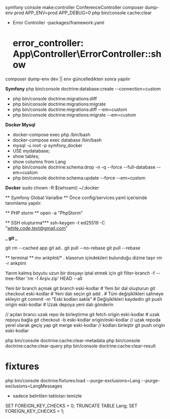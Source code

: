 symfony console make:controller ConferenceController
composer dump-env prod
APP_ENV=prod APP_DEBUG=0 php bin/console cache:clear

- Error Controller
  -packages/framework.yaml
  # error_controller: App\Controller\ErrorController::show

composer dump-env dev || env güncelledikten sonra yapılır

**Symfony**
php bin/console doctrine:database:create --connection=custom

- php bin/console doctrine:migrations:diff
- php bin/console doctrine:migrations:migrate
- php bin/console doctrine:migrations:diff --em=custom
- php bin/console doctrine:migrations:migrate --em=custom

**Docker Mysql**

- docker-compose exec php /bin/bash
- docker-compose exec database /bin/bash
- mysql -u root -p symfony_docker
- USE mydatabase;
- show tables;
- show columns from Lang
- php bin/console doctrine:schema:drop -n -q --force --full-database --em=custom
- php bin/console doctrine:schema:update --force --em=custom

**Docker**
sudo chown -R $(whoami) ~/.docker

** Symfony Global Varialbe **
Önce config/services.yaml içerisinde tanımlama yapılır.

** PHP storm **
open -a "PhpStorm"

** SSH oluşturma\***
ssh-keygen -t ed25519 -C "white.code.text@gmail.com"

**_ git _**

<!-- https://aliozgur.gitbooks.io/ -->

git rm --cached app
git ad..
git pull --no-rebase
git pull --rebase

** terminal **
mv ankptnt/\* . klasorun içindekileri bulunduğu dizine taşır
rm -r ankptnt

Yarım kalmış boyutu uzun bir dosyayı iptal etmek için
git filter-branch -f --tree-filter 'rm -f Arşiv.zip' HEAD --all

Yeni bir branch açmak
git branch eski-kodlar # Yeni bir dal oluşturun
git checkout eski-kodlar # Yeni dalı seçin
git add . # Tüm değişiklikleri sahneye ekleyin
git commit -m "Eski kodları sakla" # Değişiklikleri kaydedin
git push origin eski-kodlar # Uzak depoya yeni dalı gönderin

// açılan brancı uzak repo ile birleştirme
git fetch origin eski-kodlar # uzak repoyu bağla
git checkout -b eski-kodlar origin/eski-kodlar // uzak repoda yerel olarak geçiş yap
git merge eski-kodlar // kodları birleştir
git push origin eski-kodlar

php bin/console doctrine:cache:clear-metadata
php bin/console doctrine:cache:clear-query
php bin/console doctrine:cache:clear-result

# fixtures

php bin/console doctrine:fixtures:load --purge-exclusions=Lang --purge-exclusions=LangMessages

- sadece belirtilen tabloları temizle

SET FOREIGN_KEY_CHECKS = 0;
TRUNCATE TABLE Lang;
SET FOREIGN_KEY_CHECKS = 1;


